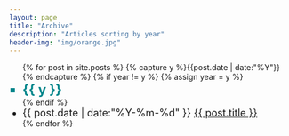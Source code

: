 ```yaml
---
layout: page
title: "Archive"
description: "Articles sorting by year"
header-img: "img/orange.jpg"
---
```



<ul class="listing">
{% for post in site.posts %}
  {% capture y %}{{post.date | date:"%Y"}}{% endcapture %}
  {% if year != y %}
    {% assign year = y %}
    <li class="listing-seperator" style="color:#00868B; font-size:x-large; font-weight: bold;" type="square">{{ y }}</li>
  {% endif %}
  <li class="listing-item" style="font-size:large">
    <time datetime="{{ post.date | date:"%Y-%m-%d" }}">{{ post.date | date:"%Y-%m-%d" }}</time>
    <a href="{{ post.url }}" title="{{ post.title }}">{{ post.title }}</a>
  </li>
{% endfor %}
</ul>